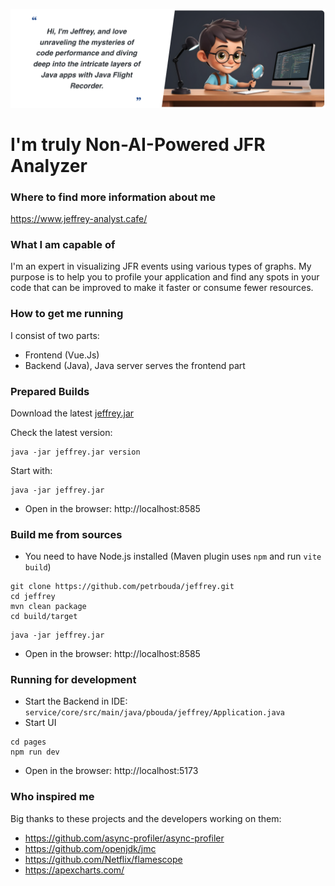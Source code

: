 <p align="center">
  <img src="static/header.png" />
</p>

# I'm truly Non-AI-Powered JFR Analyzer

### Where to find more information about me

https://www.jeffrey-analyst.cafe/

### What I am capable of

I'm an expert in visualizing JFR events using various types of graphs. My purpose is to help you to profile 
your application and find any spots in your code that can be improved to make it faster or consume fewer resources. 

### How to get me running

I consist of two parts: 
- Frontend (Vue.Js)
- Backend (Java), Java server serves the frontend part 

### Prepared Builds

Download the latest [jeffrey.jar](https://github.com/petrbouda/jeffrey/releases/latest/download/jeffrey.jar)

Check the latest version:
```
java -jar jeffrey.jar version
```

Start with:
```
java -jar jeffrey.jar
```

- Open in the browser: http://localhost:8585

### Build me from sources

- You need to have Node.js installed (Maven plugin uses `npm` and run `vite build`)

```
git clone https://github.com/petrbouda/jeffrey.git
cd jeffrey
mvn clean package
cd build/target
```

```
java -jar jeffrey.jar
```

- Open in the browser: http://localhost:8585

### Running for development

- Start the Backend in IDE: `service/core/src/main/java/pbouda/jeffrey/Application.java`
- Start UI

```
cd pages
npm run dev
```

- Open in the browser: http://localhost:5173

### Who inspired me

Big thanks to these projects and the developers working on them:
- https://github.com/async-profiler/async-profiler
- https://github.com/openjdk/jmc
- https://github.com/Netflix/flamescope
- https://apexcharts.com/
